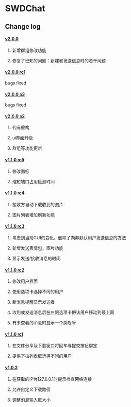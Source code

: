 # SWDChat

## Change log
####  [v2.0.0](https://github.com/swdstudio/swdchat/releases/tag/v2.0.0 "前往") 
1. 新增群组修改功能

2. 修复了已知的问题：新建和发送信息时的若干问题


####  [v2.0.0 rc1](https://github.com/swdstudio/swdchat/releases/tag/v2.0.0rc1 "前往")
bugs fixed

####  [v2.0.0 a3](https://github.com/swdstudio/swdchat/releases/tag/v2.0.0a3 "前往")
bugs fixed

####  [v2.0.0 a2](https://github.com/swdstudio/swdchat/releases/tag/v2.0.0a2 "前往")
1. 代码重构
  
2. ui界面升级

3. 群组等功能更新

####  [v1.1.0 rc5](https://github.com/swdstudio/swdchat/releases/tag/v1.1.0rc5 "前往")
1. 修改图标
  
2. 缩短端口占用检测时间
   
#### v1.1.0 rc4

1. 接收方自动下载收到的图片

2. 图片列表增加刷新功能

#### [v1.1.0 rc3](https://github.com/swdstudio/swdchat/releases/tag/v1.1.0rc3 "前往")

1. 考虑到当前GUI的变化，删除了向非默认用户发送信息的方法

2. 新增发送表情包，图片功能

3. 显示发送/接收消息的时间

#### [v1.1.0 rc2](https://github.com/swdstudio/swdchat/releases/tag/v1.1.0rc2 "前往")

1. 修改用户界面

2. 使用选项卡选择不同的用户

3. 新消息提醒显示发送者

4. 收到或发送消息后在左侧选项卡把该用户移动到最上面

5. 有未查看的消息时显示一个感叹号

#### [v1.1.0 rc1](https://github.com/swdstudio/swdchat/releases/tag/v1.1.0rc1 "前往")

1. 在文件分享及下载窗口将回车与提交按钮绑定

2. 提供下拉列表框选择不同的用户

#### [v1.0.2](https://github.com/swdstudio/swdchat/releases/tag/1.0.2 "前往")

1. 在获取的IP为127.0.0.1时提示检查网络连接

2. 允许自定义下载路径

3. 调整消息输入框大小
